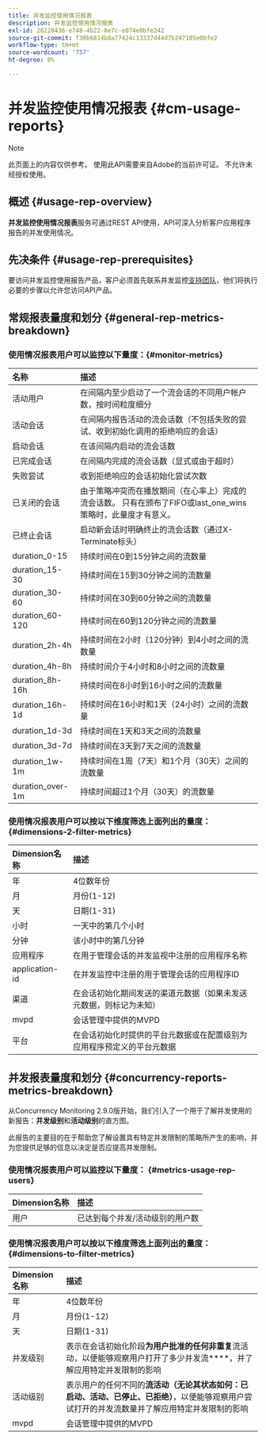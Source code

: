 ```yaml
---
title: 并发监控使用情况报表
description: 并发监控使用情况报表
exl-id: 20220436-e748-4b22-8e7c-e074e0bfe242
source-git-commit: f30b6814b8a77424c13337d44d7b247105e0bfe2
workflow-type: tm+mt
source-wordcount: '757'
ht-degree: 0%

---
```


# 并发监控使用情况报表 {#cm-usage-reports}

>[!NOTE]
>
>此页面上的内容仅供参考。 使用此API需要来自Adobe的当前许可证。 不允许未经授权使用。



## 概述 {#usage-rep-overview}

**并发监控使用情况报表**&#x200B;服务可通过REST API使用，API可深入分析客户应用程序报告的并发使用情况。

## 先决条件 {#usage-rep-prerequisites}

要访问并发监控使用报告产品，客户必须首先联系并发监控[支持团队](mailto:tve-support@adobe.com)，他们将执行必要的步骤以允许您访问API产品。

## 常规报表量度和划分 {#general-rep-metrics-breakdown}

### 使用情况报表用户可以监控以下量度：{#monitor-metrics}

| 名称 | 描述 |
|:---|:---|
| 活动用户 | 在间隔内至少启动了一个流会话的不同用户帐户数，按时间粒度细分 |
| 活动会话 | 在间隔内报告活动的流会话数（不包括失败的尝试、收到初始化调用的拒绝响应的会话） |
| 启动会话 | 在该间隔内启动的流会话数 |
| 已完成会话 | 在间隔内完成的流会话数（显式或由于超时） |
| 失败尝试 | 收到拒绝响应的会话初始化尝试次数 |
| 已关闭的会话 | 由于策略冲突而在播放期间（在心率上）完成的流会话数。 只有在颁布了FIFO或last_one_wins策略时，此量度才有意义。 |
| 已终止会话 | 启动新会话时明确终止的流会话数（通过X-Terminate标头） |
| duration_0-15 | 持续时间在0到15分钟之间的流数量 |
| duration_15-30 | 持续时间在15到30分钟之间的流数量 |
| duration_30-60 | 持续时间在30到60分钟之间的流数量 |
| duration_60-120 | 持续时间在60到120分钟之间的流数量 |
| duration_2h-4h | 持续时间在2小时（120分钟）到4小时之间的流数量 |
| duration_4h-8h | 持续时间介于4小时和8小时之间的流数量 |
| duration_8h-16h | 持续时间在8小时到16小时之间的流数量 |
| duration_16h-1d | 持续时间在16小时和1天（24小时）之间的流数量 |
| duration_1d-3d | 持续时间在1天和3天之间的流数量 |
| duration_3d-7d | 持续时间在3天到7天之间的流数量 |
| duration_1w-1m | 持续时间在1周（7天）和1个月（30天）之间的流数量 |
| duration_over-1m | 持续时间超过1个月（30天）的流数量 |

### 使用情况报表用户可以按以下维度筛选上面列出的量度： {#dimensions-2-filter-metrics}

| Dimension名称 | 描述 |
|:---|:---|
| 年 | 4位数年份 |
| 月 | 月份(1-12) |
| 天 | 日期(1-31) |
| 小时 | 一天中的第几个小时 |
| 分钟 | 该小时中的第几分钟 |
| 应用程序 | 在用于管理会话的并发监视中注册的应用程序名称 |
| application-id | 在并发监控中注册的用于管理会话的应用程序ID |
| 渠道 | 在会话初始化期间发送的渠道元数据（如果未发送元数据，则标记为未知） |
| mvpd | 会话管理中提供的MVPD |
| 平台 | 在会话初始化时提供的平台元数据或在配置级别为应用程序预定义的平台元数据 |

## 并发报表量度和划分 {#concurrency-reports-metrics-breakdown}

从Concurrency Monitoring 2.9.0版开始，我们引入了一个用于了解并发使用的新报告：**并发级别**&#x200B;和&#x200B;**活动级别**&#x200B;的直方图。

此报告的主要目的在于帮助您了解设置具有特定并发限制的策略所产生的影响，并为您提供足够的信息以决定是否应提高并发限制。

### 使用情况报表用户可以监控以下量度： {#metrics-usage-rep-users}

| Dimension名称 | 描述 |
|:---|:---|
| 用户 | 已达到每个并发/活动级别的用户数 |

### 使用情况报表用户可以按以下维度筛选上面列出的量度： {#dimensions-to-filter-metrics}

| Dimension名称 | 描述 |
|:---|:---|
| 年 | 4位数年份 |
| 月 | 月份(1-12) |
| 天 | 日期(1-31) |
| 并发级别 | 表示在会话初始化阶段&#x200B;**为用户批准的任何非重复**&#x200B;流活动，以便能够观察用户打开了多少并发流&#x200B;****，并了解应用特定并发限制的影响 |
| 活动级别 | 表示用户的任何不同的&#x200B;**流活动（无论其状态如何：已启动、活动、已停止、已拒绝）**，以便能够观察用户尝试打开的并发流数量并了解应用特定并发限制的影响 |
| mvpd | 会话管理中提供的MVPD |
